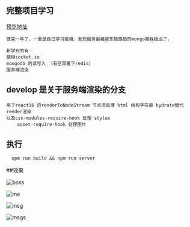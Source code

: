 ## 完整项目学习
[预览地址](https://www.zhangbowen.club)
```
做完一年了，一直是自己学习使用，发现服务器被我东搞西搞的mongo被我搞没了，

新学到的有：
使用socket.io
moogodb 的读写入 （有空部署下redis）
服务端渲染
```


## develop 是关于服务端渲染的分支
```
用了react16 的renderToNodeStream 节点流处理 html 结构字符串 hydrate替代render渲染
以及css-modules-require-hook 处理 stylus
    asset-require-hook 处理图片
```
## 执行
```
  npm run build && npm run server

```
##效果


![boss](https://m.zhangbowen.club/static/upload/20190804/f22497f2adde4274afae011369bd1c0b.png "boss")

![me](https://m.zhangbowen.club/static/upload/20190804/657e32643b5d4fe5a5f2c832e957dd44.png "me")

![msg](https://m.zhangbowen.club/static/upload/20190804/7b097b75b9724e41930a7865e6f81ba4.png "msg")

![msgs](https://m.zhangbowen.club/static/upload/20190804/eb40f6c2d5b14b30b861af62c0269393.png "msgs")